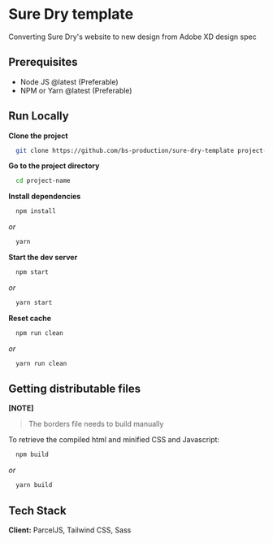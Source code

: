 # Sure Dry template

Converting Sure Dry's website to new design from Adobe XD design spec

## Prerequisites

- Node JS @latest (Preferable)
- NPM or Yarn @latest (Preferable)

## Run Locally

**Clone the project**

```bash
  git clone https://github.com/bs-production/sure-dry-template project-name
```

**Go to the project directory**

```bash
  cd project-name
```

**Install dependencies**

```bash
  npm install
```

_or_

```bash
  yarn
```

**Start the dev server**

```bash
  npm start
```

_or_

```bash
  yarn start
```

**Reset cache**

```bash
  npm run clean
```

_or_

```bash
  yarn run clean
```

## Getting distributable files

**[NOTE]**

> The borders file needs to build manually

To retrieve the compiled html and minified CSS and Javascript:

```bash
  npm build
```

_or_

```bash
  yarn build
```

## Tech Stack

**Client:** ParcelJS, Tailwind CSS, Sass
